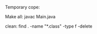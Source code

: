 Temporary cope:

Make all:
    javac Main.java

clean:
    find . -name "*.class" -type f -delete     